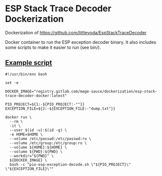 # ESP Stack Trace Decoder Dockerization

Dockerization of https://github.com/littleyoda/EspStackTraceDecoder

Docker container to run the ESP exception decoder binary.
It also includes some scripts to make it easier to run (see bin/).

## [Example script](https://gitlab.com/mage-sauce/programs/nix-tools/-/blob/f2f9c630bb4f2fc08d5736a6e2b50090900187d1/bin/js-mcu-esp-exception-decode-pio.sh)

```shell
#!/usr/bin/env bash

set -e

DOCKER_IMAGE="registry.gitlab.com/mage-sauce/dockerization/esp-stack-trace-decoder-docker:latest"

PIO_PROJECT=${1:-${PIO_PROJECT:-""}}
EXCEPTION_FILE=${2:-${EXCEPTION_FILE:-"dump.txt"}}

docker run \
  --rm \
  -it \
  --user $(id -u):$(id -g) \
  -e HOME=$HOME \
  --volume /etc/passwd:/etc/passwd:ro \
  --volume /etc/group:/etc/group:ro \
  --volume ${HOME}:${HOME} \
  --volume ${PWD}:${PWD} \
  --workdir="${PWD}" \
  ${DOCKER_IMAGE} \
  bash -c "pio-esp-exception-decode.sh \"${PIO_PROJECT}\" \"${EXCEPTION_FILE}\""
```
